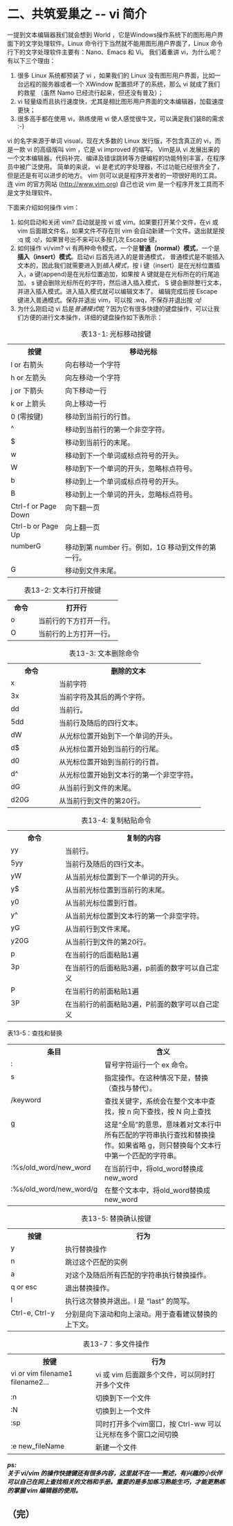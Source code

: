 # 二、共筑爱巢之 -- vi 简介

一提到文本编辑器我们就会想到 World ，它是Windows操作系统下的图形用户界面下的文字处理软件。Linux 命令行下当然就不能用图形用户界面了，Linux 命令行下的文字处理软件主要有：Nano、Emacs 和 Vi。
我们着重讲 vi，为什么呢？有以下三个理由：  
1. 很多 Linux 系统都预装了 vi ，如果我们的 Linux 没有图形用户界面，比如一台远程的服务器或者一个 XWindow 配置损坏了的系统，那么 vi 就成了我们的救星
（虽然 Namo 已经流行起来，但还没有普及）；
2. vi 轻量级而且执行速度快，尤其是相比图形用户界面的文本编辑器，加载速度更快；
3. 很多高手都在使用 vi，熟练使用 vi 使人感觉很牛叉，可以满足我们装B的需求 :-)

vi 的名字来源于单词 visual，现在大多数的 Linux 发行版，不包含真正的 vi，而是一款 vi 的高级版叫 vim ，它是 vi improved 的缩写。
Vim是从 vi 发展出来的一个文本编辑器。代码补完、编译及错误跳转等方便编程的功能特别丰富，在程序员中被广泛使用。
简单的来说， vi 是老式的字处理器，不过功能已经很齐全了，但是还是有可以进步的地方。 vim 则可以说是程序开发者的一项很好用的工具。
连 vim 的官方网站 (http://www.vim.org) 自己也说 vim 是一个程序开发工具而不是文字处理软件。

下面来介绍如何操作 vim：
1. 如何启动和关闭 vim? 启动就是按 vi 或 vim。如果要打开某个文件，在vi 或 vim 后面跟文件名，如果文件不存在则 vim 会自动新建一个文件。退出就是按 :q 或 :q!，如果冒号出不来可以多按几次 Escape 键。
2. 如何操作 vi/vim? vi 有两种命令模式，一个是**普通（normal）模式**，一个是**插入（insert）模式**。启动vi 后首先进入的是普通模式，
  普通模式是不能插入文本的，因此我们就需要进入到*插入模式*，按 i 键（insert）是在光标位置插入，a 键(append)是在光标位置追加，如果按 A 键就是在光标所在的行尾追加，
  s 键会删除光标所在的字符，然后进入插入模式， S 键会删除整行文本，并进入插入模式。进入插入模式就可以编辑文本了。
  编辑完成后按 Escape 键进入普通模式。保存并退出 vim，可以按 :wq，不保存并退出按 :q!
3. 为什么刚启动 vi 后是*普通模式*呢？因为它有很多快捷的键盘操作，可以让我们方便的进行文本操作，详细的键盘操作如下表所示：  
<table class="multi">
<caption class="cap">表13-1: 光标移动按键</caption>
<tr>
<th class="title">按键</th>
<th class="title">移动光标</th>
</tr>
<tr>
<td valign="top" width="25%">l or 右箭头</td>
<td valign="top">向右移动一个字符</td>
</tr>
<tr>
<td valign="top">h or 左箭头</td>
<td valign="top">向左移动一个字符</td>
</tr>
<tr>
<td valign="top">j or 下箭头</td>
<td valign="top">向下移动一行</td>
</tr>
<tr>
<td valign="top">k or 上箭头</td>
<td valign="top">向上移动一行</td>
</tr>
<tr>
<td valign="top">0 (零按键) </td>
<td valign="top">移动到当前行的行首。</td>
</tr>
<tr>
<td valign="top">^</td>
<td valign="top">移动到当前行的第一个非空字符。</td>
</tr>
<tr>
<td valign="top">$</td>
<td valign="top">移动到当前行的末尾。</td>
</tr>
<tr>
<td valign="top">w</td>
<td valign="top">移动到下一个单词或标点符号的开头。</td>
</tr>
<tr>
<td valign="top">W</td>
<td valign="top">移动到下一个单词的开头，忽略标点符号。</td>
</tr>
<tr>
<td valign="top">b</td>
<td valign="top">移动到上一个单词或标点符号的开头。</td>
</tr>
<tr>
<td valign="top">B</td>
<td valign="top">移动到上一个单词的开头，忽略标点符号。</td>
</tr>
<tr>
<td valign="top">Ctrl-f or Page Down </td>
<td valign="top">向下翻一页</td>
</tr>
<tr>
<td valign="top">Ctrl-b or Page Up </td>
<td valign="top">向上翻一页</td>
</tr>
<tr>
<td valign="top">numberG</td>
<td valign="top">移动到第 number 行。例如，1G 移动到文件的第一行。</td>
</tr>
<tr>
<td valign="top">G</td>
<td valign="top">移动到文件末尾。</td>
</tr>
</table>



<table class="multi">
<caption class="cap">表13-2: 文本行打开按键</caption>
<tr>
<th class="title">命令</th>
<th class="title">打开行</th>
</tr>
<tr>
<td valign="top" width="25%">o</td>
<td valign="top">当前行的下方打开一行。</td>
</tr>
<tr>
<td valign="top">O</td>
<td valign="top">当前行的上方打开一行。</td>
</tr>
</table>




<table class="multi">
<caption class="cap">表13-3: 文本删除命令</caption>
<tr>
<th class="title">命令</th>
<th class="title">删除的文本</th>
</tr>
<tr>
<td valign="top" width="25%">x</td>
<td valign="top">当前字符</td>
</tr>
<tr>
<td valign="top">3x</td>
<td valign="top">当前字符及其后的两个字符。</td>
</tr>
<tr>
<td valign="top" width="25%">dd</td>
<td valign="top">当前行。</td>
</tr>
<tr>
<td valign="top" width="25%">5dd</td>
<td valign="top">当前行及随后的四行文本。</td>
</tr>
<tr>
<td valign="top" width="25%">dW</td>
<td valign="top">从光标位置开始到下一个单词的开头。</td>
</tr>
<tr>
<td valign="top" width="25%">d$</td>
<td valign="top">从光标位置开始到当前行的行尾。</td>
</tr>
<tr>
<td valign="top" width="25%">d0</td>
<td valign="top">从光标位置开始到当前行的行首。</td>
</tr>
<tr>
<td valign="top" width="25%">d^</td>
<td valign="top">从光标位置开始到文本行的第一个非空字符。</td>
</tr>
<tr>
<td valign="top" width="25%">dG</td>
<td valign="top">从当前行到文件的末尾。</td>
</tr>
<tr>
<td valign="top" width="25%">d20G</td>
<td valign="top">从当前行到文件的第20行。</td>
</tr>
</table>


<table class="multi">
<caption class="cap">表13-4: 复制粘贴命令 </caption>
<tr>
<th class="title">命令</th>
<th class="title">复制的内容</th>
</tr>
<tr>
<td valign="top" width="25%">yy</td>
<td valign="top">当前行。</td>
</tr>
<tr>
<td valign="top">5yy</td>
<td valign="top">当前行及随后的四行文本。</td>
</tr>
<tr>
<td valign="top">yW</td>
<td valign="top">从当前光标位置到下一个单词的开头。</td>
</tr>
<tr>
<td valign="top">y$</td>
<td valign="top">从当前光标位置到当前行的末尾。</td>
</tr>
<tr>
<td valign="top">y0</td>
<td valign="top">从当前光标位置到行首。</td>
</tr>
<tr>
<td valign="top">y^</td>
<td valign="top">从当前光标位置到文本行的第一个非空字符。</td>
</tr>
<tr>
<td valign="top">yG</td>
<td valign="top">从当前行到文件末尾。</td>
</tr>
<tr>
<td valign="top">y20G</td>
<td valign="top">从当前行到文件的第20行。</td>
</tr>
<tr>
<td valign="top">p</td>
<td valign="top">在当前行的后面粘贴1遍</td>
</tr>
<tr>
<td valign="top">3p</td>
<td valign="top">在当前行的后面粘贴3遍，p前面的数字可以自己定义</td>
</tr>
<td valign="top">P</td>
<td valign="top">在当前行的前面粘贴1遍</td>
</tr>
<tr>
<td valign="top">3P</td>
<td valign="top">在当前行的前面粘贴3遍，P前面的数字可以自己定义</td>
</tr>
</table>




<table class="multi">
<catption="cap">表13-5：查找和替换</catption>
<tr>
<th class="title">条目</th>
<th class="title">含义</th>
</tr>
<tr>
<td valign="top" width="25%">:</td>
<td valign="top">冒号字符运行一个 ex 命令。</td>
</tr>
<tr>
<td valign="top">s</td>
<td valign="top">指定操作。在这种情况下是，替换（查找与替代）。</td>
</tr>
<tr>
<td valign="top">/keyword</td>
<td valign="top">查找关键字，系统会在整个文本中查找，按 n 向下查找，按 N 向上查找</td>
</tr>
<tr>
<td valign="top">g</td>
<td valign="top">这是“全局”的意思，意味着对文本行中所有匹配的字符串执行查找和替换操作。如果省略 g，则只替换每个文本行中第一个匹配的字符串。</td>
</tr>
<tr>
<td valign="top">:%s/old_word/new_word</td>
<td valign="top">在当前行中，将old_word替换成new_word</td>
</tr>
<td valign="top">:%s/old_word/new_word/g</td>
<td valign="top">在整个文本中，将old_word替换成new_word</td>
</tr>
</table>




<table class="multi">
<caption class="cap">表13-5: 替换确认按键</caption>
<tr>
<th class="title">按键</th>
<th class="title">行为</th>
</tr>
<tr>
<td valign="top" width="25%">y</td>
<td valign="top">执行替换操作</td>
</tr>
<tr>
<td valign="top">n</td>
<td valign="top">跳过这个匹配的实例</td>
</tr>
<tr>
<td valign="top">a</td>
<td valign="top">对这个及随后所有匹配的字符串执行替换操作。</td>
</tr>
<tr>
<td valign="top">q or esc</td>
<td valign="top">退出替换操作。</td>
</tr>
<tr>
<td valign="top">l</td>
<td valign="top">执行这次替换并退出。l 是 “last” 的简写。</td>
</tr>
<tr>
<td valign="top">Ctrl-e, Ctrl-y</td>
<td valign="top">分别是向下滚动和向上滚动。用于查看建议替换的上下文。</td>
</tr>
</table>

<table class="multi">
<caption class="cap">表13-7：多文件操作</caption>
<tr>
<th class="title">按键</th>
<th class="title">行为</th>
</tr>
<tr>
<td valign="top">vi or vim filename1 filename2...</td>
<td valign="top">vi 或 vim 后面跟多个文件，可以同时打开多个文件</td>
</tr>
<tr>
<td valign="top">:n</td>
<td valign="top">切换到下一个文件</td>
</tr>
<tr>
<td valign="top">:N</td>
<td valign="top">切换到上一个文件</td>
</tr>
<tr>
<td valign="top">:sp</td>
<td valign="top">同时打开多个vim窗口，按 Ctrl-ww 可以让光标在多个窗口之间切换</td>
</tr>
<tr>
<td valign="top">:e new_fileName</td>
<td valign="top">新建一个文件</td>
</tr>
</table>

**_ps:_**  
**_关于 vi/vim 的操作快捷键还有很多内容，这里就不在一一赘述，有兴趣的小伙伴可以自己在网上查找相关的文档和手册。重要的是多加练习熟能生巧，才能更熟练的掌握 vim 编辑器的使用。_**

## （完）


